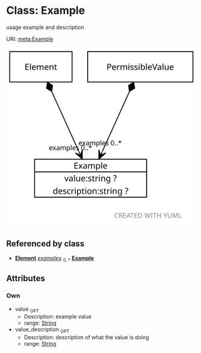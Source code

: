 
# Class: Example


usage example and description

URI: [meta:Example](https://w3id.org/biolink/biolinkml/meta/Example)


![img](images/Example.svg)

## Referenced by class

 *  **[Element](Element.md)** *[examples](examples.md)*  <sub>0..*</sub>  **[Example](Example.md)**

## Attributes


### Own

 * value  <sub>OPT</sub>
     * Description: example value
     * range: [String](types/String.md)
 * value_description  <sub>OPT</sub>
     * Description: description of what the value is doing
     * range: [String](types/String.md)
